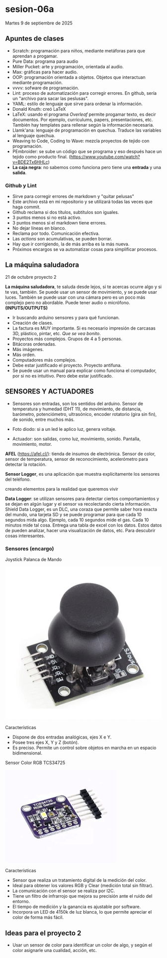 # sesion-06a

Martes 9 de septiembre de 2025

## Apuntes de clases

- Scratch: programación para niños, mediante metáforas para que aprendan a progamar.
- Pure Data: programa para audio
- Miller Pucket: arte y programación, orientada al audio.
- Max: gráficas para hacer audio.
- OOP: programación orientada a objetos. Objetos que interactuan mediante programación.
- vvvv: sofware de programación.
- Lint: proceso de automatización para corregir errores. En github, sería un "archivo para sacar las peslusas".
- YAML: estilo de lenguaje que sirve para ordenar la información.
- Donald Knuth: creó LaTeX
- LaTeX: usando el programa *Overleaf* permite progamar texto, es decir documentos. Por ejemplo, currículums, papers, presentaciones, etc. También hay templates para rellenar según la información necesaria.
- Llamk'ana: lenguaje de programación en quechua. Traduce las variables al lenguaje quechua.
- Weaving to Code, Coding to Wave: mezcla proyectos de tejido con programación.
- PEmbroider: se sube un código que se programa y eso después hace un tejido como producto final. (<https://www.youtube.com/watch?v=BDE2Tx6HHLc>)
- **La caja negra**: no sabemos como funciona pero tiene una **entrada** y una **salida**.

### Github y Lint

- Sirve para corregir errores de markdown y "quitar pelusas"
- Este archivo está en mi repositorio y se utilizará todas las veces que haga commit.
- Github reclama si dos títulos, subtítulos son iguales.
- 3 puntos menos si no está activo.
- 3 puntos menos si el markdown tiene errores.
- No dejar líneas en blanco.
- Reclama por todo. Comunicación efectiva.
- Las *actions* son acumulativas, se pueden borrar.
- Hay que ir corrigiendo, la de más arriba es la más nueva.
- Próximos encargos se va automatizar cosas para simplificar procesos.

## La máquina saludadora

21 de octubre proyecto 2

**La máquina saludadora**, te saluda desde lejos, si te acercas ocurre algo y si te vas, también. Se puede usar un sensor de movimiento, y se puede usar luces. También se puede usar con una cámara pero es un poco más complejo pero no abordable. Puede tener audio o micrófono. **(INPUTS/OUTPUTS)**

- Ir buscando arduino sensores y para qué funcionan.
- Creación de clases.
- La factura es MUY importante. Si es necesario impresión de carcasas 3D, plástico, pintar, etc. *Que se vea bonito*.
- Proyectos más complejos. Grupos de 4 a 5 personas.
- Bitácoras ordenadas.
- Más imágenes.
- Más orden.
- Computadores más complejos.
- Debe estar justificado el proyecto. Proyecto antifuna.
- Se puede usar un manual para explicar como funciona el computador, por si no es intuitivo. Pero debe estar justificado.

## SENSORES Y ACTUADORES

- Sensores son entradas, son los sentidos del arduino. Sensor de temperatura y humedad (DHT 11), de movimiento, de distancia, barómetro, potenciómetro, ultrasónico, encoder rotatorio (gira sin fin), de sonido, entre muchos más.
- Foto diodo: si a un led le aplico luz, genera voltaje.

- Actuador: son salidas, como luz, movimiento, sonido. Pantalla, movimiento, motor.

**AFEL** (<https://afel.cl/>): tienda de insumos de electrónica. Sensor de color, sensor de temperatura, sensor de reconocimiento, acelerómetro para detectar la rotación.

**Sensor Logger**, es una aplicación que muestra explícitamente los sensores del teléfono.

creando elementos para la realidad que queremos vivir

**Data Logger**: se  utilizan sensores para detectar ciertos comportamientos y se dejan en algún lugar y el sensor va recolectando cierta información.
Shield Data Logger, es un DLC, una coraza que permite saber hora exacta del mundo, una tarjeta SD y se puede programar para que cada 10 segundos mida algo. Ejemplo, cada 10 segundos mide el gas. Cada 10 minutos mide tal cosa.
Entrega una tabla de excel con los datos. Estos datos de pueden analizar, hacer una visualización de datos, etc. Para descubrir cosas interesantes.

### Sensores (encargo)

Joystick Palanca de Mando

![joystick](./imagenes/joystick.png)

Características
- Dispone de dos entradas analógicas, ejes X e Y.
- Posee tres ejes X, Y y Z (botón).
- Es preciso. Permite un control sobre objetos en marcha en un espacio bidimensional.

Sensor Color RGB TCS34725

![sensorcolor](./imagenes/sensor_color.png)

Características
- Sensor que realiza un tratamiento digital de la medición del color.
- Ideal para obtener los valores RGB y Clear (medición total sin filtrar).
- La comunicación con el sensor se realiza por I2C.
- Tiene un filtro de infrarrojo que mejora su precisión ante el ruido del entorno.
- El tiempo de medición y la ganancia es ajustable por software.
- Incorpora un LED de 4150k de luz blanca, lo que permite apreciar el color de forma más fácil.

## Ideas para el proyecto 2

- Usar un sensor de color para identificar un color de algo, y según el color asignarle una cualidad, acción, etc.

